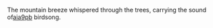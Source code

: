 The mountain breeze whispered through the trees, carrying the sound of<a href="https://pipeline.biochem.uci.edu/uploads/user/2024-11-22-074701.477678y86l.html">aia9pb</a> birdsong. 
